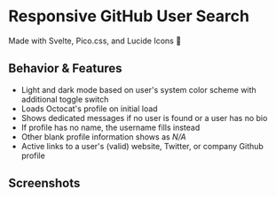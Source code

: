 # Responsive GitHub User Search
Made with Svelte, Pico.css, and Lucide Icons 💜

## Behavior & Features
- Light and dark mode based on user's system color scheme with additional toggle switch
- Loads Octocat's profile on initial load
- Shows dedicated messages if no user is found or a user has no bio
- If profile has no name, the username fills instead
- Other blank profile information shows as *N/A*
- Active links to a user's (valid) website, Twitter, or company Github profile

## Screenshots
